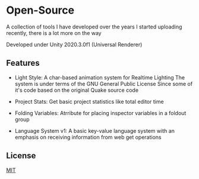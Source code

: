 # Open-Source
A collection of tools I have developed over the years
I started uploading recently, there is a lot more on the way

Developed under Unity 2020.3.0f1 (Universal Renderer)

## Features

- Light Style:
A char-based animation system for Realtime Lighting
The system is under terms of the GNU General Public License
Since some of it's code based on the original Quake source code

- Project Stats:
Get basic project statistics like total editor time

- Folding Variables:
Atrribute for placing inspector variables in a foldout group

- Language System v1:
A basic key-value language system 
with an emphasis on receiving information from web get operations

## License
[MIT](https://github.com/StaviRare/Open-Source/blob/main/LICENSE)

